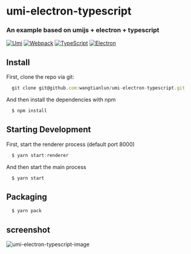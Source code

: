 # umi-electron-typescript

### An example based on umijs + electron + typescript

[![Umi](https://img.souche.com/f2e/8be19b9c2c946863c4b5335e7edde3a1.png)](https://umijs.org/)
[![Webpack](https://img.souche.com/f2e/1715af96d26c9e4176f3de8895c3c15e.png)](https://webpack.js.org/)
[![TypeScript](https://img.souche.com/f2e/abaffc28828246dcca08eae82a0b34c3.png)](https://www.typescriptlang.org/)
[![Electron](https://img.souche.com/f2e/4f18b23a82d106ce023cdaf17c6dfd51.png)](https://electronjs.org/)

## Install

First, clone the repo via git:

```javascript
  git clone git@github.com:wangtianlun/umi-electron-typescript.git
```

And then install the dependencies with npm

```javascript
  $ npm install
```

## Starting Development

First, start the renderer process (default port 8000)

```javascript
  $ yarn start:renderer
```

And then start the main process

```javascript
  $ yarn start
```

## Packaging

```javascript
  $ yarn pack
```

## screenshot

![umi-electron-typescript-image](https://img.souche.com/f2e/f26a29f3232f33dfa1ade9b48df64b6b.png)

